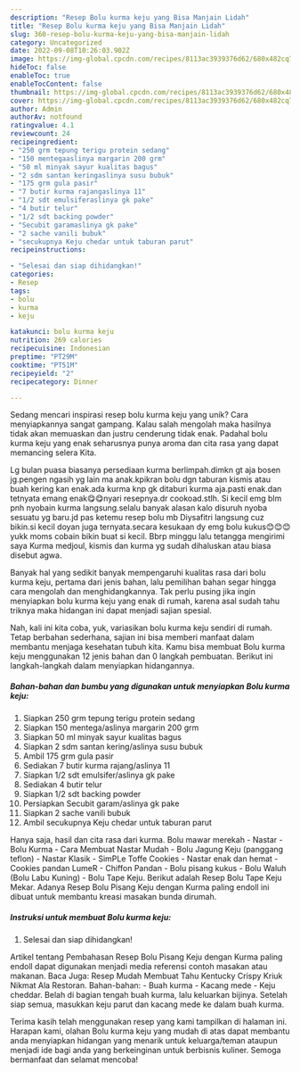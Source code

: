 ```yaml
---
description: "Resep Bolu kurma keju yang Bisa Manjain Lidah"
title: "Resep Bolu kurma keju yang Bisa Manjain Lidah"
slug: 360-resep-bolu-kurma-keju-yang-bisa-manjain-lidah
category: Uncategorized
date: 2022-09-08T10:26:03.902Z
image: https://img-global.cpcdn.com/recipes/8113ac3939376d62/680x482cq70/bolu-kurma-keju-foto-resep-utama.jpg
hideToc: false
enableToc: true
enableTocContent: false
thumbnail: https://img-global.cpcdn.com/recipes/8113ac3939376d62/680x482cq70/bolu-kurma-keju-foto-resep-utama.jpg
cover: https://img-global.cpcdn.com/recipes/8113ac3939376d62/680x482cq70/bolu-kurma-keju-foto-resep-utama.jpg
author: Admin
authorAv: notfound
ratingvalue: 4.1
reviewcount: 24
recipeingredient:
- "250 grm tepung terigu protein sedang"
- "150 mentegaaslinya margarin 200 grm"
- "50 ml minyak sayur kualitas bagus"
- "2 sdm santan keringaslinya susu bubuk"
- "175 grm gula pasir"
- "7 butir kurma rajangaslinya 11"
- "1/2 sdt emulsiferaslinya gk pake"
- "4 butir telur"
- "1/2 sdt backing powder"
- "Secubit garamaslinya gk pake"
- "2 sache vanili bubuk"
- "secukupnya Keju chedar untuk taburan parut"
recipeinstructions:

- "Selesai dan siap dihidangkan!"
categories:
- Resep
tags:
- bolu
- kurma
- keju

katakunci: bolu kurma keju 
nutrition: 269 calories
recipecuisine: Indonesian
preptime: "PT29M"
cooktime: "PT51M"
recipeyield: "2"
recipecategory: Dinner

---
```





Sedang mencari inspirasi resep bolu kurma keju yang unik? Cara menyiapkannya sangat gampang. Kalau salah mengolah maka hasilnya tidak akan memuaskan dan justru cenderung tidak enak. Padahal bolu kurma keju yang enak seharusnya punya aroma dan cita rasa yang dapat memancing selera Kita.





Lg bulan puasa biasanya persediaan kurma berlimpah.dimkn gt aja bosen jg.pengen ngasih yg lain ma anak.kpikran bolu dgn taburan kismis atau buah kering kan enak.ada kurma knp gk ditaburi kurma aja.pasti enak.dan tetnyata emang enak😋😋nyari resepnya.dr cookoad.stlh. Si kecil emg blm pnh nyobain kurma langsung.selalu banyak alasan kalo disuruh nyoba sesuatu yg baru.jd pas ketemu resep bolu mb Diysafitri langsung cuz bikin.si kecil doyan juga ternyata.secara kesukaan dy emg bolu kukus😊😊😊yukk moms cobain bikin buat si kecil. Bbrp minggu lalu tetangga mengirimi saya Kurma medjoul, kismis dan kurma yg sudah dihaluskan atau biasa disebut agwa.

Banyak hal yang sedikit banyak mempengaruhi kualitas rasa dari bolu kurma keju, pertama dari jenis bahan, lalu pemilihan bahan segar hingga cara mengolah dan menghidangkannya. Tak perlu pusing jika ingin menyiapkan bolu kurma keju yang enak di rumah, karena asal sudah tahu triknya maka hidangan ini dapat menjadi sajian spesial.






Nah, kali ini kita coba, yuk, variasikan bolu kurma keju sendiri di rumah. Tetap berbahan sederhana, sajian ini bisa memberi manfaat dalam membantu menjaga kesehatan tubuh kita. Kamu bisa membuat Bolu kurma keju menggunakan 12 jenis bahan dan 0 langkah pembuatan. Berikut ini langkah-langkah dalam menyiapkan hidangannya.

<!--inarticleads1-->

##### Bahan-bahan dan bumbu yang digunakan untuk menyiapkan Bolu kurma keju:

1. Siapkan 250 grm tepung terigu protein sedang
1. Siapkan 150 mentega/aslinya margarin 200 grm
1. Siapkan 50 ml minyak sayur kualitas bagus
1. Siapkan 2 sdm santan kering/aslinya susu bubuk
1. Ambil 175 grm gula pasir
1. Sediakan 7 butir kurma rajang/aslinya 11
1. Siapkan 1/2 sdt emulsifer/aslinya gk pake
1. Sediakan 4 butir telur
1. Siapkan 1/2 sdt backing powder
1. Persiapkan Secubit garam/aslinya gk pake
1. Siapkan 2 sache vanili bubuk
1. Ambil secukupnya Keju chedar untuk taburan parut


Hanya saja, hasil dan cita rasa dari kurma. Bolu mawar merekah - Nastar - Bolu Kurma - Cara Membuat Nastar Mudah - Bolu Jagung Keju (panggang teflon) - Nastar Klasik - SimPLe Toffe Cookies - Nastar enak dan hemat - Cookies pandan LumeR - Chiffon Pandan - Bolu pisang kukus - Bolu Waluh (Bolu Labu Kuning) - Bolu Tape Keju. Berikut adalah Resep Bolu Tape Keju Mekar. Adanya Resep Bolu Pisang Keju dengan Kurma paling endoll ini dibuat untuk membantu kreasi masakan bunda dirumah. 

<!--inarticleads2-->

##### Instruksi untuk membuat Bolu kurma keju:


1. Selesai dan siap dihidangkan!

Artikel tentang Pembahasan Resep Bolu Pisang Keju dengan Kurma paling endoll dapat digunakan menjadi media referensi contoh masakan atau makanan. Baca Juga: Resep Mudah Membuat Tahu Kentucky Crispy Kriuk Nikmat Ala Restoran. Bahan-bahan: - Buah kurma - Kacang mede - Keju cheddar. Belah di bagian tengah buah kurma, lalu keluarkan bijinya. Setelah siap semua, masukkan keju parut dan kacang mede ke dalam buah kurma. 

Terima kasih telah menggunakan resep yang kami tampilkan di halaman ini. Harapan kami, olahan Bolu kurma keju yang mudah di atas dapat membantu anda menyiapkan hidangan yang menarik untuk keluarga/teman ataupun menjadi ide bagi anda yang berkeinginan untuk berbisnis kuliner. Semoga bermanfaat dan selamat mencoba!
